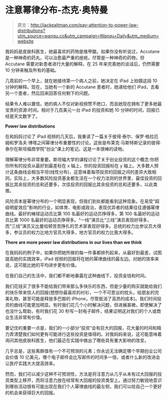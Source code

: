 # 注意幂律分布-杰克·奥特曼

> 原文：<http://jackealtman.com/pay-attention-to-power-law-distributions?utm_source=wanqu.co&utm_campaign=Wanqu+Daily&utm_medium=website>

我妈妈是皮肤科医生，她最喜欢的药物是维甲酸。如果你没有听说过，Accutane 是一种神奇的药丸，可以治愈最严重的痤疮。尽管是一种神奇的药物，但 Accutane 需要对新患者进行大量的解释。在 25 年来完善她的谈话后，仍然需要 10 分钟来触及所有的基础。

几周前的一个早上，就在她接待第一个病人之前，她决定在 iPad 上拍摄这段 10 分钟的解释。现在，当她有一个新的 Accutane 患者时，她递给他们 iPad，去看另一个患者，然后回来回答任何剩下的问题。

结果令人难以置信。她的病人不仅对新视频赞不绝口，而且她现在拥有了更多她最宝贵的资源:时间。相对于几百美元一台 iPad 的投资和她 10 分钟的时间，回报已经是天文数字了。

**Power law distributions**

在和妈妈讨论了 iPad 视频的几天后，我重读了一篇关于彼得·泰尔、保罗·格拉厄姆和罗洛夫·博塔之间幂律分布重要性的讨论。这些是布莱克·马斯特斯记录的彼得·泰尔在斯坦福商学院“创业”课上的笔记。这是一本很棒的读物。

理解幂律分布非常重要。斯坦福大学的课程讨论了关于创业投资的这个概念:你把你所有的投资从最好到最差标在 x 轴上，你的投资回报标在 y 轴上。大多数人预计这条曲线会相当平坦(线性分布)，这意味着每项投资的回报之间的差异大致相同。实际上，大多数风险投资基金都生活在一个权力法则的世界里，最佳投资的回报比其余投资的总和还要多，次佳投资的回报比其余投资的总和还要多，以此类推。

风险资本是幂律分布的一个明显表现，但我们到处都能看到这种现象。在易受“超级明星效应”影响的行业，如体育、电影或政治，表现优异者的结果往往遵循幂律曲线。最好的棒球运动员比第 100 名最好的运动员挣得多，第 100 名最好的运动员比第 1000 名最好的运动员挣得多。“一线”演员比“三线”演员表现好得多，而“三线”演员又比曼哈顿苦苦挣扎的艺术家表现好得多。总统的权力比参议员大得多，参议员的权力比地方官员大得多，地方官员的权力比我大得多。

**There are more power law distributions in our lives than we think**

在我妈妈的例子中，如果你把她所做的每一件事都排列起来，从最好到最差，试图提高她的实践效率，iPad 视频的回报将在她的幂律曲线的最左边。对她的效率来说，这可能比她的平均进步更有价值。

在我们自己的生活中，我们都不断地暴露在这种曲线下，投资金钱和时间。

我们花钱买了很多不能给我们带来那么多快乐的东西，但是少量的购买就能给我们的快乐带来惊人的回报(想想你最喜欢的衬衫，一个不可思议的枕头，给朋友的完美礼物，甚至可能是释放多巴胺的 iPhone，尽管抵消了高昂的成本)。我们时间投资的曲线可能更加明显。有时我们花几个小时解决问题，但进展甚微，即使解决了也没什么帮助，有时我们花 30 秒写一封电子邮件，结果证明这对我们的个人或商业生活非常有价值。

要记住的重要一点是，我们的一小部分“投资”会有巨大的回报，花大量的时间和精力弄清楚我们如何更有可能进行这些投资是值得的。对我妈妈来说，这可能意味着询问其他皮肤科医生，他们最近在实践中做出了哪些具有重大影响的改变。

几乎总是，这些离群值有一个不可预测的元素；你永远无法确定哪个早期创业公司会价值 10 亿美元，哪个电子邮件会比写邮件的时间多一倍，或者什么新的改进会让医疗实践大大提高效率。

然而，我们可以减少这种不可预测性，方法是将注意力从几乎从未有过大回报的投资类型上移开，而将注意力放在经常有大回报的投资类型上。通过努力敏锐地意识到哪些活动很有可能出现在我们个人幂律曲线的最左侧，我们可以给自己一个更好的机会来获得巨大的回报。